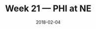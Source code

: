 ---
layout: game
title: Week 21 — PHI at NE
season: 2017
game_id: 2017_21_PHI_NE
week: 21
date: 2018-02-04
home_team: NE
away_team: PHI
final_home: 
final_away: 
pbp_url: /assets/data/pbp/2017/2017_21_PHI_NE.csv.gz
---
